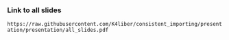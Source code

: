 ### Link to all slides

`https://raw.githubusercontent.com/K4liber/consistent_importing/presentation/presentation/all_slides.pdf`


